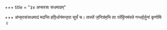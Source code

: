 +++
title = "३४ अप्सरसः सधमादम्"

+++
अ॑प्स॒रसः॑सधमादं मदन्ति हवि॒र्धान॑मन्त॒रा सूर्यं॑ च। तास्ते॑ ज॒नित्र॑म॒भि ताः परे॑हि॒नम॑स्ते गन्धर्व॒र्तुना॑ कृणोमि ॥
